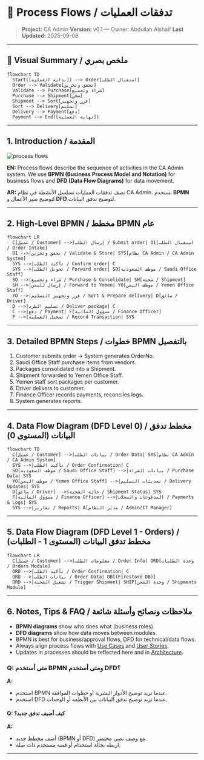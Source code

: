 # 🔄 Process Flows / تدفقات العمليات

> **Project:** CA Admin
> **Version:** v0.1 — Owner: Abdullah Alshaif
> **Last Updated:** 2025-09-08

---

## 🏁 Visual Summary / ملخص بصري

```mermaid
flowchart TD
  Start([بداية العملية]) --> Order[استقبال الطلب]
  Order --> Validate[تحقق وتخزين]
  Validate --> Purchase[شراء وتجميع]
  Purchase --> Shipment[شحن]
  Shipment --> Sort[فرز وتجهيز]
  Sort --> Delivery[تسليم]
  Delivery --> Payment[دفع]
  Payment --> End([نهاية العملية])
```

---

## 1. Introduction / المقدمة

![process flows](https://img.icons8.com/color/96/000000/process.png)

**EN:**
Process flows describe the sequence of activities in the CA Admin system. We use **BPMN (Business Process Model and Notation)** for business flows and **DFD (Data Flow Diagrams)** for data movement.

**AR:**
تصف تدفقات العمليات تسلسل الأنشطة في نظام CA Admin. نستخدم **BPMN** لتوضيح سير الأعمال و **DFD** لتوضيح تدفق البيانات.

---

## 2. High-Level BPMN / مخطط BPMN عام

```mermaid
flowchart LR
  C[عميل / Customer] -->|إرسال الطلب / Submit order| O1[استقبال الطلب / Order Intake]
  O1 -->|تحقق وتخزين / Validate & Store| SYS[نظام CA Admin / CA Admin System]
  SYS -->|تأكيد الطلب / Confirm order| C
  SYS -->|تحويل الطلب / Forward order| SO[موظف السعودية / Saudi Office Staff]
  SO -->|شراء وتجميع / Purchase & Consolidate| SH[شحنة / Shipment]
  SH -->|إرسال لليمن / Forward to Yemen| YO[موظف اليمن / Yemen Office Staff]
  YO -->|فرز وتجهيز التسليم / Sort & Prepare delivery| D[سائق / Driver]
  D -->|تسليم الطرد / Deliver package| C
  C -->|دفع / Payment| F[مسؤول المالية / Finance Officer]
  F -->|تسجيل العملية / Record Transaction| SYS
```

---

## 3. Detailed BPMN Steps / خطوات BPMN بالتفصيل

1. Customer submits order → System generates OrderNo.
2. Saudi Office Staff purchase items from vendors.
3. Packages consolidated into a Shipment.
4. Shipment forwarded to Yemen Office Staff.
5. Yemen staff sort packages per customer.
6. Driver delivers to customer.
7. Finance Officer records payments, reconciles logs.
8. System generates reports.

---

## 4. Data Flow Diagram (DFD Level 0) / مخطط تدفق البيانات (المستوى 0)

```mermaid
flowchart TD
  C[عميل / Customer] -->|بيانات الطلب / Order Data| SYS[نظام CA Admin / CA Admin System]
  SYS -->|تأكيد الطلب / Order Confirmation| C
  SO[موظف السعودية / Saudi Office Staff] -->|بيانات الشراء / Purchase Data| SYS
  YO[موظف اليمن / Yemen Office Staff] -->|تحديثات التسليم / Delivery Updates| SYS
  D[سائق / Driver] -->|حالة الشحنة / Shipment Status| SYS
  F[مسؤول المالية / Finance Officer] -->|المدفوعات والسجلات / Payments & Logs| SYS
  SYS -->|تقارير / Reports| A[مدير النظام / Admin/IT Manager]
```

---

## 5. Data Flow Diagram (DFD Level 1 - Orders) / مخطط تدفق البيانات (المستوى 1 - الطلبات)

```mermaid
flowchart LR
  C[عميل / Customer] -->|معلومات الطلب / Order Info| ORD[وحدة الطلبات / Orders Module]
  ORD -->|تأكيد الطلب / Order Confirmation| C
  ORD -->|بيانات الطلب / Order Data| DB[(Firestore DB)]
  ORD -->|تشغيل الشحنة / Trigger Shipment| SHIP[وحدة الشحن / Shipments Module]
```

---

## 6. Notes, Tips & FAQ / ملاحظات ونصائح وأسئلة شائعة

- **BPMN diagrams** show who does what (business roles).
- **DFD diagrams** show how data moves between modules.
- BPMN is best for business/approval flows, DFD for technical/data flows.
- Always align process flows with [Use Cases](../04-use-cases/04-use-cases.md) and [User Stories](../03-stories/03-stories.md).
- Updates in processes should be reflected here and in [Architecture](../06-architecture/06-architecture.md).

### Q: متى أستخدم BPMN ومتى أستخدم DFD؟

**A:**

- استخدم BPMN عندما تريد توضيح الأدوار البشرية أو خطوات الموافقة.
- استخدم DFD عندما تريد توضيح تدفق البيانات بين الأنظمة أو الوحدات.

#### Q: كيف أضيف تدفق جديد؟

**A:**

- أضف مخطط جديد (BPMN أو DFD) مع وصف نصي مختصر.
- اربطه بحالة استخدام أو قصة مستخدم ذات صلة.

---
